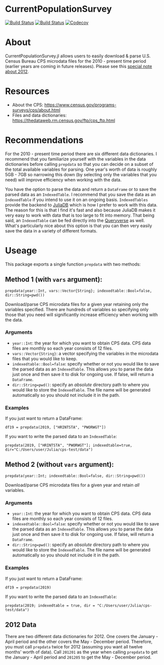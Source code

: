 # CurrentPopulationSurvey

[![Build Status](https://travis-ci.com/mthelm85/CurrentPopulationSurvey.jl.svg?branch=master)](https://travis-ci.com/mthelm85/CurrentPopulationSurvey.jl)
[![Build Status](https://ci.appveyor.com/api/projects/status/github/mthelm85/CurrentPopulationSurvey.jl?svg=true)](https://ci.appveyor.com/project/mthelm85/CurrentPopulationSurvey-jl)
[![Codecov](https://codecov.io/gh/mthelm85/CurrentPopulationSurvey.jl/branch/master/graph/badge.svg)](https://codecov.io/gh/mthelm85/CurrentPopulationSurvey.jl)

# About

CurrentPopulationSurvey.jl allows users to easily download & parse U.S. Census Bureau CPS microdata files for the 2010 - present time period (earlier years are coming in future releases). Please see this [special note about 2012](#2012-data).

# Resources

- About the CPS: https://www.census.gov/programs-surveys/cps/about.html
- Files and data dictionaries: https://thedataweb.rm.census.gov/ftp/cps_ftp.html

# Recommendations

For the 2010 - present time period there are six different data dictionaries. I recommend that you familiarize yourself with the variables in the data dictionaries before calling ```prepdata``` so that you can decide on a subset of the total available variables for parsing. One year's worth of data is roughly 5GB - 7GB so narrowing this down (by selecting only the variables that you need) will improve efficiency when working with the data.

You have the option to parse the data and return a ```DataFrame``` or to save the parsed data as an ```IndexedTable```. I recommend that you save the data as an ```IndexedTable``` if you intend to use it on an ongoing basis. ```IndexedTables``` provide the backend to [JuliaDB](https://juliadb.org/) which is how I prefer to work with this data. The reason for this is that I find it's fast and also because JuliaDB makes it very easy to work with data that is too large to fit into memory. That being said, an ```IndexedTable``` can be fed directly into the [Queryverse](https://www.queryverse.org/) as well. What's particularly nice about this option is that you can then very easily save the data in a variety of different formats.

# Useage

This package exports a single function ```prepdata``` with two methods:

## Method 1 (with `vars` argument):

    prepdata(year::Int, vars::Vector{String}; indexedtable::Bool=false, dir::String=pwd())

Download/parse CPS microdata files for a given year retaining only the variables specified.
There are hundreds of variables so specifying only those that you need will significantly increase
efficiency when working with the data.

### Arguments
- `year::Int`: the year for which you want to obtain CPS data. CPS data files are monthly
so each year consists of 12 files.
- `vars::Vector{String}`: a vector specifying the variables in the microdata files that you
would like to keep.
- `indexedtable::Bool=false`: specify whether or not you would like to save the parsed data
as an `IndexedTable`. This allows you to parse the data just once and then save it to disk for
ongoing use. If false, will return a `DataFrame`.
- `dir::String=pwd()`: specify an *absolute* directory path to where you would like to store
the `IndexedTable`. The file name will be generated automatically so you should not include
it in the path.

### Examples

If you just want to return a DataFrame:

```
df19 = prepdata(2019, ["HRINTSTA", "PWORWGT"])
```

If you want to write the parsed data to an `IndexedTable`:
```
prepdata(2019, ["HRINTSTA", "PWORWGT"]; indexedtable=true, dir="C:/Users/user/Julia/cps-test/data")
```

## Method 2 (without `vars` argument):

    prepdata(year::Int; indexedtable::Bool=false, dir::String=pwd())

Download/parse CPS microdata files for a given year and retain *all* variables.

### Arguments
- `year::Int`: the year for which you want to obtain CPS data. CPS data files are monthly
so each year consists of 12 files.
- `indexedtable::Bool=false`: specify whether or not you would like to save the parsed data
as an `IndexedTable`. This allows you to parse the data just once and then save it to disk for
ongoing use. If false, will return a `DataFrame`.
- `dir::String=pwd()`: specify an *absolute* directory path to where you would like to store
the `IndexedTable`. The file name will be generated automatically so you should not include
it in the path.

### Examples

If you just want to return a DataFrame:

```
df19 = prepdata(2019)
```

If you want to write the parsed data to an `IndexedTable`:
```
prepdata(2019; indexedtable = true, dir = "C:/Users/user/Julia/cps-test/data")
```

## 2012 Data

There are two different data dictionaries for 2012. One covers the January - April period and the other covers the May - December period. Therefore, you must call `prepdata` twice for 2012 (assuming you want all twelve months' worth of data). Call `201201` as the year when calling `prepdata` to get the January - April period and `201205` to get the May - December period.  